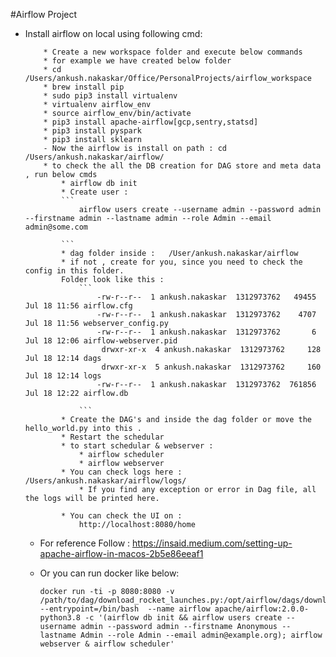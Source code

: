 #Airflow Project
* Install airflow on local using following cmd:
    ```
        * Create a new workspace folder and execute below commands
        * for example we have created below folder 
        * cd /Users/ankush.nakaskar/Office/PersonalProjects/airflow_workspace
        * brew install pip
        * sudo pip3 install virtualenv
        * virtualenv airflow_env
        * source airflow_env/bin/activate
        * pip3 install apache-airflow[gcp,sentry,statsd]
        * pip3 install pyspark
        * pip3 install sklearn
        - Now the airflow is install on path : cd /Users/ankush.nakaskar/airflow/
        * to check the all the DB creation for DAG store and meta data , run below cmds
            * airflow db init
            * Create user :
            ```
                airflow users create --username admin --password admin --firstname admin --lastname admin --role Admin --email admin@some.com

            ```
            * dag folder inside :   /User/ankush.nakaskar/airflow
            * if not , create for you, since you need to check the config in this folder.
            Folder look like this :
                ``` 
                    -rw-r--r--  1 ankush.nakaskar  1312973762   49455 Jul 18 11:56 airflow.cfg
                    -rw-r--r--  1 ankush.nakaskar  1312973762    4707 Jul 18 11:56 webserver_config.py
                    -rw-r--r--  1 ankush.nakaskar  1312973762       6 Jul 18 12:06 airflow-webserver.pid
                     drwxr-xr-x  4 ankush.nakaskar  1312973762     128 Jul 18 12:14 dags
                     drwxr-xr-x  5 ankush.nakaskar  1312973762     160 Jul 18 12:14 logs
                    -rw-r--r--  1 ankush.nakaskar  1312973762  761856 Jul 18 12:22 airflow.db
 
                ```    
            * Create the DAG's and inside the dag folder or move the hello_world.py into this .
            * Restart the schedular
            * to start schedular & webserver :
                * airflow scheduler
                * airflow webserver 
            * You can check logs here : /Users/ankush.nakaskar/airflow/logs/
                * If you find any exception or error in Dag file, all the logs will be printed here.
  
            * You can check the UI on : 
                http://localhost:8080/home
  ```
  
  * For reference Follow : https://insaid.medium.com/setting-up-apache-airflow-in-macos-2b5e86eeaf1
  
  * Or you can run docker like below:
    ```
    docker run -ti -p 8080:8080 -v  /path/to/dag/download_rocket_launches.py:/opt/airflow/dags/download_rocket_launches.py --entrypoint=/bin/bash  --name airflow apache/airflow:2.0.0-python3.8 -c '(airflow db init && airflow users create --username admin --password admin --firstname Anonymous --lastname Admin --role Admin --email admin@example.org); airflow webserver & airflow scheduler'
    ```
